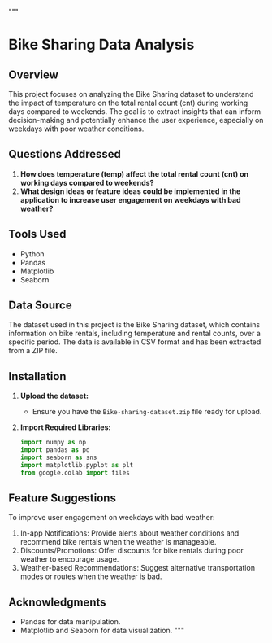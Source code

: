 """
# Bike Sharing Data Analysis

## Overview
This project focuses on analyzing the Bike Sharing dataset to understand the impact of temperature on the total rental count (cnt) during working days compared to weekends. The goal is to extract insights that can inform decision-making and potentially enhance the user experience, especially on weekdays with poor weather conditions.

## Questions Addressed
1. **How does temperature (temp) affect the total rental count (cnt) on working days compared to weekends?**
2. **What design ideas or feature ideas could be implemented in the application to increase user engagement on weekdays with bad weather?**

## Tools Used
- Python
- Pandas
- Matplotlib
- Seaborn

## Data Source
The dataset used in this project is the Bike Sharing dataset, which contains information on bike rentals, including temperature and rental counts, over a specific period. The data is available in CSV format and has been extracted from a ZIP file.

## Installation

1. **Upload the dataset:**
   - Ensure you have the `Bike-sharing-dataset.zip` file ready for upload.

2. **Import Required Libraries:**
   ```python
   import numpy as np
   import pandas as pd
   import seaborn as sns
   import matplotlib.pyplot as plt
   from google.colab import files

## Feature Suggestions
To improve user engagement on weekdays with bad weather:

1. In-app Notifications: Provide alerts about weather conditions and recommend bike rentals when the weather is manageable.
2. Discounts/Promotions: Offer discounts for bike rentals during poor weather to encourage usage.
3. Weather-based Recommendations: Suggest alternative transportation modes or routes when the weather is bad.

## Acknowledgments
- Pandas for data manipulation.
- Matplotlib and Seaborn for data visualization. """

